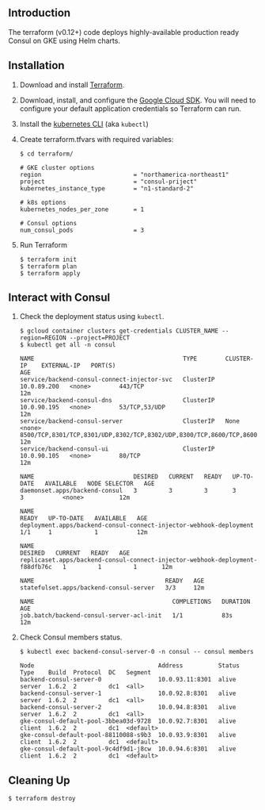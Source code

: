 ## Introduction

The terraform (v0.12+) code deploys highly-available production ready Consul on GKE using Helm charts.

## Installation

1. Download and install [Terraform](https://www.terraform.io/).

2. Download, install, and configure the [Google Cloud SDK](https://cloud.google.com/sdk/). You will need
   to configure your default application credentials so Terraform can run.

3. Install the [kubernetes CLI](https://kubernetes.io/docs/tasks/tools/install-kubectl/) (aka `kubectl`)

4. Create terraform.tfvars with required variables:

    ```text
    $ cd terraform/
    ```

    ```
    # GKE cluster options
    region                          = "northamerica-northeast1"
    project                         = "consul-priject"
    kubernetes_instance_type        = "n1-standard-2"

    # k8s options
    kubernetes_nodes_per_zone       = 1

    # Consul options
    num_consul_pods                 = 3
    ```

5. Run Terraform

    ```text
    $ terraform init
    $ terraform plan
    $ terraform apply
    ```

## Interact with Consul

1. Check the deployment status using `kubectl`.

    ```text
    $ gcloud container clusters get-credentials CLUSTER_NAME --region=REGION --project=PROJECT
    $ kubectl get all -n consul

    NAME                                          TYPE        CLUSTER-IP    EXTERNAL-IP   PORT(S)                                                                   AGE
    service/backend-consul-connect-injector-svc   ClusterIP   10.0.89.200   <none>        443/TCP                                                                   12m
    service/backend-consul-dns                    ClusterIP   10.0.90.195   <none>        53/TCP,53/UDP                                                             12m
    service/backend-consul-server                 ClusterIP   None          <none>        8500/TCP,8301/TCP,8301/UDP,8302/TCP,8302/UDP,8300/TCP,8600/TCP,8600/UDP   12m
    service/backend-consul-ui                     ClusterIP   10.0.90.105   <none>        80/TCP                                                                    12m

    NAME                            DESIRED   CURRENT   READY   UP-TO-DATE   AVAILABLE   NODE SELECTOR   AGE
    daemonset.apps/backend-consul   3         3         3       3            3           <none>          12m

    NAME                                                                 READY   UP-TO-DATE   AVAILABLE   AGE
    deployment.apps/backend-consul-connect-injector-webhook-deployment   1/1     1            1           12m

    NAME                                                                           DESIRED   CURRENT   READY   AGE
    replicaset.apps/backend-consul-connect-injector-webhook-deployment-f88dfb76c   1         1         1       12m

    NAME                                     READY   AGE
    statefulset.apps/backend-consul-server   3/3     12m

    NAME                                       COMPLETIONS   DURATION   AGE
    job.batch/backend-consul-server-acl-init   1/1           83s        12m
    ```

2. Check Consul members status.

    ```text
    $ kubectl exec backend-consul-server-0 -n consul -- consul members

    Node                                   Address          Status  Type    Build  Protocol  DC   Segment
    backend-consul-server-0                10.0.93.11:8301  alive   server  1.6.2  2         dc1  <all>
    backend-consul-server-1                10.0.92.8:8301   alive   server  1.6.2  2         dc1  <all>
    backend-consul-server-2                10.0.94.8:8301   alive   server  1.6.2  2         dc1  <all>
    gke-consul-default-pool-3bbea03d-9728  10.0.92.7:8301   alive   client  1.6.2  2         dc1  <default>
    gke-consul-default-pool-88110088-s9b3  10.0.93.9:8301   alive   client  1.6.2  2         dc1  <default>
    gke-consul-default-pool-9c4df9d1-j8cw  10.0.94.6:8301   alive   client  1.6.2  2         dc1  <default>
    ```
 
## Cleaning Up

   ```
   $ terraform destroy
   ```
 

